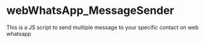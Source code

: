 # webWhatsApp_MessageSender
This is a JS script to send multiple message to your specific contact on web whatsapp
